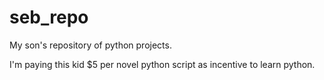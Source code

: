 # seb_repo
My son's repository of python projects.  

I'm paying this kid $5 per novel python script as incentive to learn python.  
